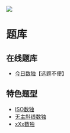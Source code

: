 ![](https://cn.sudoku.today/pic/xsudoku4x2/10389_305615.png)

# 题库

## 在线题库
- [今日数独]【选题不便】

[今日数独]: https://cn.sudoku.today/g-multi-diagonal-sudoku/

## 特色题型
- [ISO数独](ISO数独.md)
- [无主斜线数独](无主斜线数独.md)
- [xXx数独](xXx数独.md)